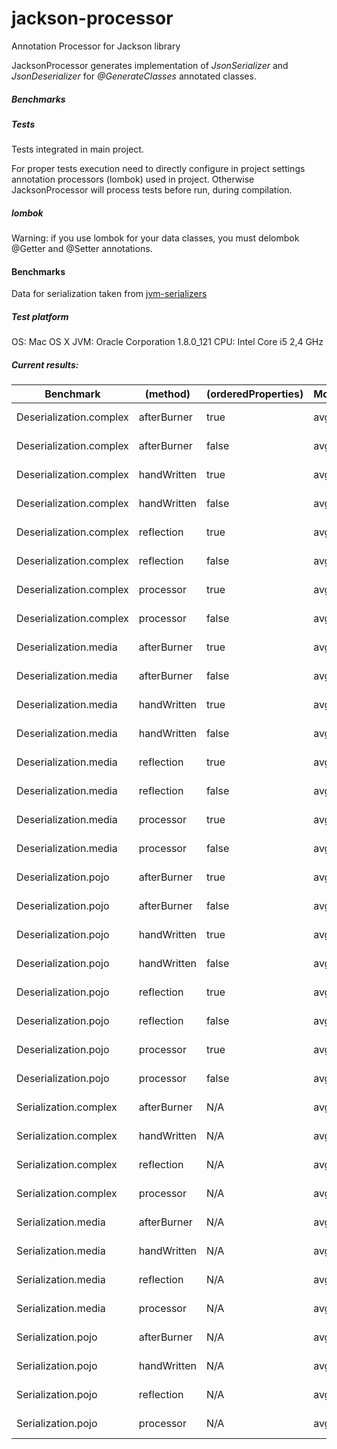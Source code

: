 # jackson-processor
Annotation Processor for Jackson library

JacksonProcessor generates implementation of _JsonSerializer_ and _JsonDeserializer_ 
for _@GenerateClasses_ annotated classes. 





##### Benchmarks



##### Tests
Tests integrated in main project. 

For proper tests execution need to directly configure in project settings annotation processors (lombok) used in project.
Otherwise JacksonProcessor will process tests before run, during compilation.  


##### lombok
Warning: if you use lombok for your data classes, you must delombok @Getter and @Setter annotations.

#### Benchmarks

Data for serialization taken from [jvm-serializers](https://github.com/eishay/jvm-serializers/wiki)

##### Test platform
OS: Mac OS X
JVM: Oracle Corporation 1.8.0_121
CPU: Intel Core i5 2,4 GHz

##### Current results:

Benchmark              |   (method)  | (orderedProperties) | Mode | Cnt   |  Score  |   Error | Units 
---|---|---|---|---|---|---|---
Deserialization.complex | afterBurner |                 true |  avgt |   12 | 6828.170 | ± 320.165  | ns/op
Deserialization.complex | afterBurner |                false  | avgt |   12 | 6522.100 | ± 240.694  | ns/op
Deserialization.complex | handWritten |                 true |  avgt |   12 | 4815.915 | ±  69.455  | ns/op
Deserialization.complex | handWritten |                false  | avgt |   12 | 6327.978 | ± 128.589  | ns/op
Deserialization.complex |  reflection |                 true |  avgt |   12 | 7181.827 | ±  92.104  | ns/op
Deserialization.complex |  reflection |                false  | avgt |   12 | 6788.323 | ±  75.550  | ns/op
Deserialization.complex |   processor |                 true |  avgt |   12 | 4914.867 | ± 103.582  | ns/op
Deserialization.complex |   processor |                false  | avgt |   12 | 6150.989 | ±  93.513  | ns/op
Deserialization.media   |    afterBurner |                 true |  avgt |   12 | 3137.808 | ±  44.896  | ns/op
Deserialization.media   |    afterBurner |                false  | avgt |   12 | 3898.676 | ± 114.018  | ns/op
Deserialization.media   |    handWritten |                 true |  avgt |   12 | 3770.690 | ±  64.202  | ns/op
Deserialization.media   |    handWritten |                false  | avgt |   12 | 3828.267 | ±  68.759  | ns/op
Deserialization.media   |     reflection |                 true |  avgt |   12 | 4040.832 | ±  84.916  | ns/op
Deserialization.media   |     reflection |                false  | avgt |   12 | 4062.269 | ±  73.955  | ns/op
Deserialization.media   |      processor |                 true |  avgt |   12 | 2594.665 | ± 115.824  | ns/op
Deserialization.media   |      processor |                false  | avgt |   12 | 3602.172 | ±  74.958  | ns/op
Deserialization.pojo    |     afterBurner |                 true |  avgt |   12 | 1931.029 | ± 121.693  | ns/op
Deserialization.pojo    |     afterBurner |                false  | avgt |   12 | 2051.600 | ±  39.462  | ns/op
Deserialization.pojo    |     handWritten |                 true |  avgt |   12 | 1531.269 | ±  36.272  | ns/op
Deserialization.pojo    |     handWritten |                false  | avgt |   12 | 1873.332 | ±  82.896  | ns/op
Deserialization.pojo    |      reflection |                 true |  avgt |   12 | 2079.607 | ±  32.887  | ns/op
Deserialization.pojo    |      reflection |                false  | avgt |   12 | 1954.356 | ±  51.855  | ns/op
Deserialization.pojo    |       processor |                 true |  avgt |   12 | 1479.935 | ±  31.143  | ns/op
Deserialization.pojo    |       processor |                false  | avgt |   12 | 2026.910 | ±  30.285  | ns/op
Serialization.complex |   afterBurner |                  N/A |  avgt |   12 | 3078.187 | ±  59.782  | ns/op
Serialization.complex |   handWritten |                  N/A |  avgt |   12 | 2820.247 | ± 220.320  | ns/op
Serialization.complex |    reflection |                  N/A |  avgt |   12 | 3328.746 | ±  85.225  | ns/op
Serialization.complex |     processor |                  N/A |  avgt |   12 | 2515.671 | ±  56.053  | ns/op
Serialization.media   |      afterBurner |                  N/A |  avgt |   12 | 1848.269 | ±  59.897  | ns/op
Serialization.media   |      handWritten |                  N/A |  avgt |   12 | 1580.711 | ±  99.210  | ns/op
Serialization.media   |       reflection |                  N/A |  avgt |   12 | 2560.697 | ±  67.762  | ns/op
Serialization.media   |        processor |                  N/A |  avgt |   12 | 1723.045 | ±  38.733  | ns/op
Serialization.pojo    |       afterBurner |                  N/A |  avgt |   12 |  982.031 | ±  25.332  | ns/op
Serialization.pojo    |       handWritten |                  N/A |  avgt |   12 |  934.719 | ±  11.623  | ns/op
Serialization.pojo    |        reflection |                  N/A |  avgt |   12 | 1088.997 | ±  27.153  | ns/op
Serialization.pojo    |         processor |                  N/A |  avgt |   12 |  885.677 | ±  17.784  | ns/op